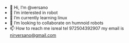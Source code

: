 - 👋 Hi, I’m @versano
- 👀 I’m interested in robot
- 🌱 I’m currently learning linux
- 💞️ I’m looking to collaborate on humnoid robots
- 📫 How to reach me isreal tel 972504392907
my  email is nirversano@gmail.com

<!---
versano/versano is a ✨ special ✨ repository because its `README.md` (this file) appears on your GitHub profile.
You can click the Preview link to take a look at your changes.
--->
